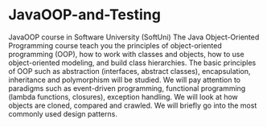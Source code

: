 # JavaOOP-and-Testing
JavaOOP course in Software University (SoftUni)
The Java Object-Oriented Programming course teach you the principles of object-oriented programming (OOP), how to work with classes and objects, how to use object-oriented modeling, and build class hierarchies. The basic principles of OOP such as abstraction (interfaces, abstract classes), encapsulation, inheritance and polymorphism will be studied. We will pay attention to paradigms such as event-driven programming, functional programming (lambda functions, closures), exception handling. We will look at how objects are cloned, compared and crawled. We will briefly go into the most commonly used design patterns.
